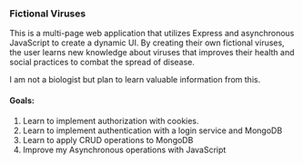 <h3>Fictional Viruses</h3>
<p>This is a multi-page web application that utilizes Express and asynchronous JavaScript to create a dynamic UI. By creating their own fictional viruses, the user
learns new knowledge about viruses that improves their health and social practices to combat the spread of disease.</p>
<p>I am not a biologist but plan to learn valuable information from this.</p>

<h4>Goals:</h4>
<ol>
  <li>Learn to implement authorization with cookies.</li>
  <li>Learn to implement authentication with a login service and MongoDB</li>
  <li>Learn to apply CRUD operations to MongoDB</li>
  <li>Improve my Asynchronous operations with JavaScript</li>
</ol>
